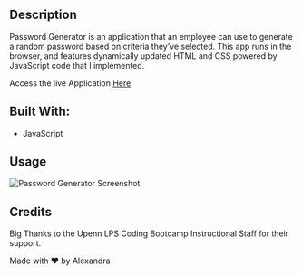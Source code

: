## Description

Password Generator is an application that an employee can use to generate a random password based on criteria they’ve selected. This app runs in the browser, and  features dynamically updated HTML and CSS powered by JavaScript code that I implemented. 

Access the live Application [Here](https://akelstrom.github.io/password-generator/)

## Built With:
* JavaScript

## Usage
![Password Generator Screenshot](https://github.com/akelstrom/password-generator/blob/master/Screenshot%20Password-Generator.png?raw=true)

## Credits
Big Thanks to the Upenn LPS Coding Bootcamp Instructional Staff for their support. 

Made with ❤️ by Alexandra
